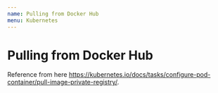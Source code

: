 ```yaml
---
name: Pulling from Docker Hub
menu: Kubernetes
---
```


# Pulling from Docker Hub

Reference from here https://kubernetes.io/docs/tasks/configure-pod-container/pull-image-private-registry/.
